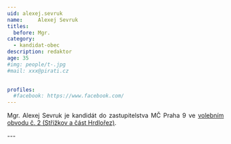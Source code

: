 ```yaml
---
uid: alexej.sevruk
name:     Alexej Sevruk
titles:
  before: Mgr.
category:
  - kandidat-obec
description: redaktor 
age: 35
#img: people/t-.jpg
#mail: xxx@pirati.cz

 
profiles:
  #facebook: https://www.facebook.com/
---
```

<p style='text-align: justify;'>
Mgr. Alexej Sevruk je kandidát do zastupitelstva MČ Praha 9 ve <a href="/komunalni-volby-2018/strizkov/" target="_self"><u>volebním obvodu č. 2 (Střížkov a část Hrdlořez)</u></a>.
</p>
---